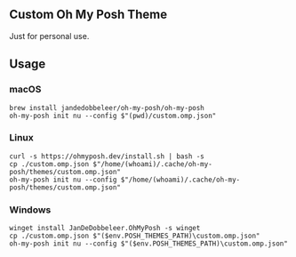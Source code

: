 ## Custom Oh My Posh Theme

Just for personal use.

## Usage

### macOS

```nushell
brew install jandedobbeleer/oh-my-posh/oh-my-posh
oh-my-posh init nu --config $"(pwd)/custom.omp.json"
```

### Linux

```nushell
curl -s https://ohmyposh.dev/install.sh | bash -s
cp ./custom.omp.json $"/home/(whoami)/.cache/oh-my-posh/themes/custom.omp.json"
oh-my-posh init nu --config $"/home/(whoami)/.cache/oh-my-posh/themes/custom.omp.json"
```

### Windows

```nushell
winget install JanDeDobbeleer.OhMyPosh -s winget
cp ./custom.omp.json $"($env.POSH_THEMES_PATH)\custom.omp.json"
oh-my-posh init nu --config $"($env.POSH_THEMES_PATH)\custom.omp.json"
```
